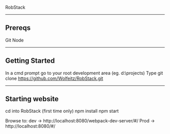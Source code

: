 RobStack

----------------------------------------
Prereqs
----------------------------------------
Git
Node


----------------------------------------
Getting Started
----------------------------------------
In a cmd prompt go to your root development area (eg. d:\projects)
Type git clone https://github.com/Wolfeitz/RobStack.git


----------------------------------------
Starting website
----------------------------------------
cd into RobStack
(first time only) npm install
npm start

Browse to:
dev -> http://localhost:8080/webpack-dev-server/#/
Prod -> http://localhost:8080/#/